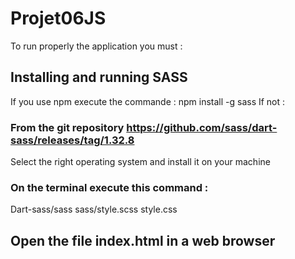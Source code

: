 # Projet06JS

To run properly the application you must :
## Installing and running SASS
If you use npm execute the commande : npm install -g sass
If not : 
### From the git repository https://github.com/sass/dart-sass/releases/tag/1.32.8
Select the right operating system and install it on your machine
### On the terminal execute this command :
Dart-sass/sass sass/style.scss style.css

## Open the file index.html in a web browser
